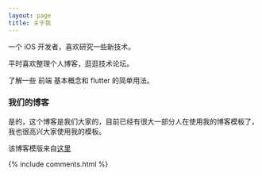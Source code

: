```yaml
---
layout: page
title: 关于我 
---
```


一个 iOS 开发者，喜欢研究一些新技术。
<p>
平时喜欢整理个人博客，逛逛技术论坛。
<p>
了解一些 前端 基本概念和 flutter 的简单用法。

<p>

<h3> 我们的博客 </h3>  

<p>

是的，这个博客是我们大家的，目前已经有很大一部分人在使用我的博客模板了，我也很高兴大家使用我的模板。

<p>

该博客模版来自<a target="_blank" href='https://github.com/leopardpan/leopardpan.github.io'>这里</a>

<p> 


{% include comments.html %}


